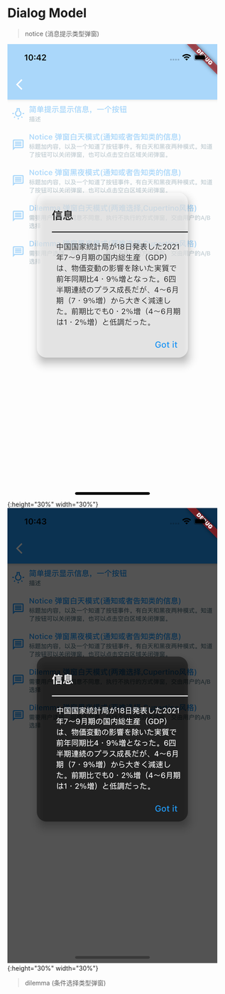 Dialog Model
=======

> notice  (消息提示类型弹窗)

![](images/dialog_notice_bright.png){:height="30%" width="30%"}![](images/dialog_notice_dark.png){:height="30%" width="30%"}

> dilemma (条件选择类型弹窗)